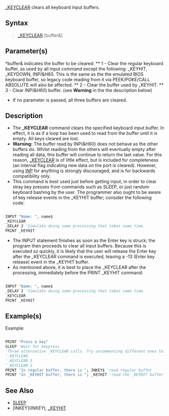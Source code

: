 [_KEYCLEAR](_KEYCLEAR) clears all keyboard input buffers.

## Syntax

> [_KEYCLEAR](_KEYCLEAR) [buffer&]

## Parameter(s)

*buffer& indicates the buffer to be cleared:
** 1 - Clear the regular keyboard buffer, as used by all input command except the following:  _KEYHIT, _KEYDOWN, INP(&H60.  This is the same as the the emulated BIOS keyboard buffer, so legacy code reading from it via PEEK/POKE/CALL ABSOLUTE will also be affected.
** 2 - Clear the buffer used by _KEYHIT.
** 3 - Clear INP(&H60) buffer. (see **Warning** in the the description below)
* If no parameter is passed, all three buffers are cleared.


## Description

* The **_KEYCLEAR** command clears the specified keyboard input buffer. In effect, it is as if a loop has been used to read from the buffer until it is empty. All keys cleared are lost. 
* **Warning:** The buffer read by INP(&H60) does not behave as the other buffers do. Whilst reading from the others will eventually empty after reading all data, this buffer will continue to return the last value. For this reason, [_KEYCLEAR](_KEYCLEAR) is of little effect, but is included for completeness (an internal flag indicating new data on the port is cleared). However, using [INP](INP) for anything is strongly discouraged, and is for backwards compatibility only.
* This command is best used just before getting input, in order to clear stray key presses from commands such as SLEEP, or just random keyboard bashing by the user. The programmer also ought to be aware of key release events in the _KEYHIT buffer; consider the following code:


```vb

INPUT "Name: ", name$
_KEYCLEAR
_DELAY 2 'Simulate doing some processing that takes some time.
PRINT _KEYHIT

```

* The INPUT statement finishes as soon as the Enter key is struck; the program then proceeds to clear all input buffers. Because this is executed so quickly, it is likely that the user will release the Enter key after the _KEYCLEAR command is executed, leaving a -13 (Enter key release) event in the _KEYHIT buffer.
* As mentioned above, it is best to place the _KEYCLEAR after the processing, immediately before the PRINT _KEYHIT command:


```vb

INPUT "Name: ", name$
_DELAY 2 'Simulate doing some processing that takes some time.
_KEYCLEAR
PRINT _KEYHIT

```


## Example(s)

Example:

```vb

PRINT "Press a key"
SLEEP 'Wait for keypress
'Three alternative _KEYCLEAR calls. Try uncommenting different ones to see the effect.
'_KEYCLEAR
'_KEYCLEAR 1
'_KEYCLEAR 2
PRINT "In regular buffer, there is "; INKEY$ 'read regular buffer
PRINT "In _KEYHIT buffer, there is "; _KEYHIT 'read the _KEYHIT buffer

```


## See Also

* [SLEEP](SLEEP)
* [INKEY$](INKEY$), [_KEYHIT](_KEYHIT)




